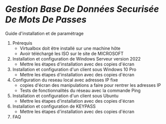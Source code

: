 # _**Gestion Base De Données Securisée De Mots De Passes**_

Guide d'installation et de paramétrage

1) Prérequis
   - Virtualbox doit être installé sur une machine hôte
   - Avoir téléchargé les ISO sur le site de MICROSOFT
3) Installation et configuration de Windows Serveur version 2022
   - Mettre les étapes d'installation avec des copies d'écran
4) Installation et configuration d'un client sous Windows 10 Pro
   - Mettre les étapes d'installation avec des copies d'écran
5) Configuration du reseau local avec adresses IP fixe
   - copies d'écran des manipulations a faire pour rentrer les adresses IP 
   - Tests de fonctionnalités du réseau avec la commande Ping
7) Installation et configuration d'un client sous Ubuntu
   - Mettre les étapes d'installation avec des copies d'écran
8) Installation et configuration de KEYPASS
   - Mettre les étapes d'installation avec des copies d'écran
9) FAQ
